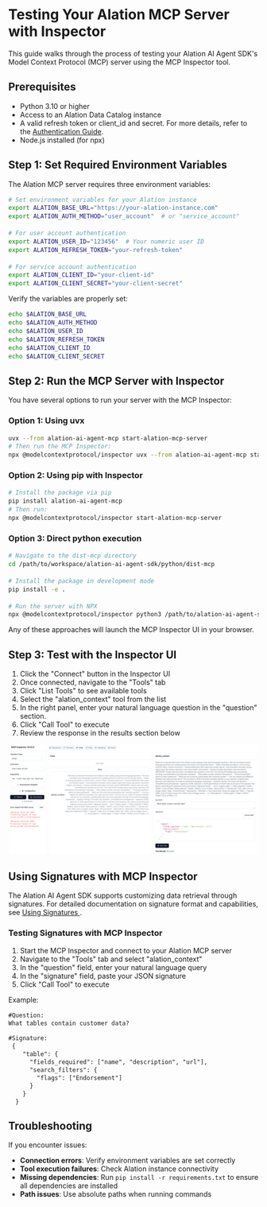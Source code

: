 # Testing Your Alation MCP Server with Inspector

This guide walks through the process of testing your Alation AI Agent SDK's Model Context Protocol (MCP) server using the MCP Inspector tool.

## Prerequisites

- Python 3.10 or higher
- Access to an Alation Data Catalog instance
- A valid refresh token or client_id and secret. For more details, refer to the [Authentication Guide](https://github.com/Alation/alation-ai-agent-sdk/blob/main/guides/authentication.md).
- Node.js installed (for npx)

## Step 1: Set Required Environment Variables

The Alation MCP server requires three environment variables:

```bash
# Set environment variables for your Alation instance
export ALATION_BASE_URL="https://your-alation-instance.com"
export ALATION_AUTH_METHOD="user_account"  # or "service_account"

# For user account authentication
export ALATION_USER_ID="123456"  # Your numeric user ID
export ALATION_REFRESH_TOKEN="your-refresh-token"

# For service account authentication
export ALATION_CLIENT_ID="your-client-id"
export ALATION_CLIENT_SECRET="your-client-secret"
```

Verify the variables are properly set:

```bash
echo $ALATION_BASE_URL
echo $ALATION_AUTH_METHOD
echo $ALATION_USER_ID
echo $ALATION_REFRESH_TOKEN
echo $ALATION_CLIENT_ID
echo $ALATION_CLIENT_SECRET
```

## Step 2: Run the MCP Server with Inspector

You have several options to run your server with the MCP Inspector:

### Option 1: Using uvx
```bash
uvx --from alation-ai-agent-mcp start-alation-mcp-server
# Then run the MCP Inspector:
npx @modelcontextprotocol/inspector uvx --from alation-ai-agent-mcp start-alation-mcp-server
```

### Option 2: Using pip with Inspector
```bash
# Install the package via pip
pip install alation-ai-agent-mcp
# Then run:
npx @modelcontextprotocol/inspector start-alation-mcp-server
```

### Option 3: Direct python execution
```bash
# Navigate to the dist-mcp directory
cd /path/to/workspace/alation-ai-agent-sdk/python/dist-mcp

# Install the package in development mode
pip install -e .

# Run the server with NPX
npx @modelcontextprotocol/inspector python3 /path/to/alation-ai-agent-sdk/python/dist-mcp/alation_ai_agent_mcp/server.py
```

Any of these approaches will launch the MCP Inspector UI in your browser.

## Step 3: Test with the Inspector UI

1. Click the "Connect" button in the Inspector UI
2. Once connected, navigate to the "Tools" tab
3. Click "List Tools" to see available tools
4. Select the "alation_context" tool from the list
5. In the right panel, enter your natural language question in the "question" section. 
6. Click "Call Tool" to execute
7. Review the response in the results section below

![MCP Inspector Interface](./images/mcp-inspector-interface.png)


## Using Signatures with MCP Inspector

The Alation AI Agent SDK supports customizing data retrieval through signatures. For detailed documentation on signature format and capabilities, see <a href="https://developer.alation.com/dev/docs/customize-the-aggregated-context-api-calls-with-a-signature" target="_blank"> Using Signatures </a>.

### Testing Signatures with MCP Inspector

1. Start the MCP Inspector and connect to your Alation MCP server
2. Navigate to the "Tools" tab and select "alation_context"
3. In the "question" field, enter your natural language query
4. In the "signature" field, paste your JSON signature
5. Click "Call Tool" to execute

Example:
```
#Question:
What tables contain customer data?
```
```
#Signature:
 {
    "table": {
      "fields_required": ["name", "description", "url"],
      "search_filters": {
        "flags": ["Endorsement"]
      }
    }
  }
```

## Troubleshooting

If you encounter issues:

- **Connection errors**: Verify environment variables are set correctly
- **Tool execution failures**: Check Alation instance connectivity
- **Missing dependencies**: Run `pip install -r requirements.txt` to ensure all dependencies are installed
- **Path issues**: Use absolute paths when running commands
